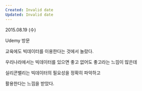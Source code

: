 ```yaml
---
Created: Invalid date
Updated: Invalid date
---
```

2015.08.19 (수)

Udemy 방문

교육에도 빅데이터를 이용한다는 것에서 놀랐다.

우리나라에서는 빅데이터를 있으면 좋고 없어도 좋고라는 느낌이 많은데

실리콘밸리는 빅데이터의 필요성을 정확히 파악하고

활용한다는 느낌을 받았다.